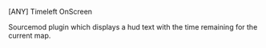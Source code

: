 [ANY] Timeleft OnScreen

Sourcemod plugin which displays a hud text with the time remaining for the current map.

